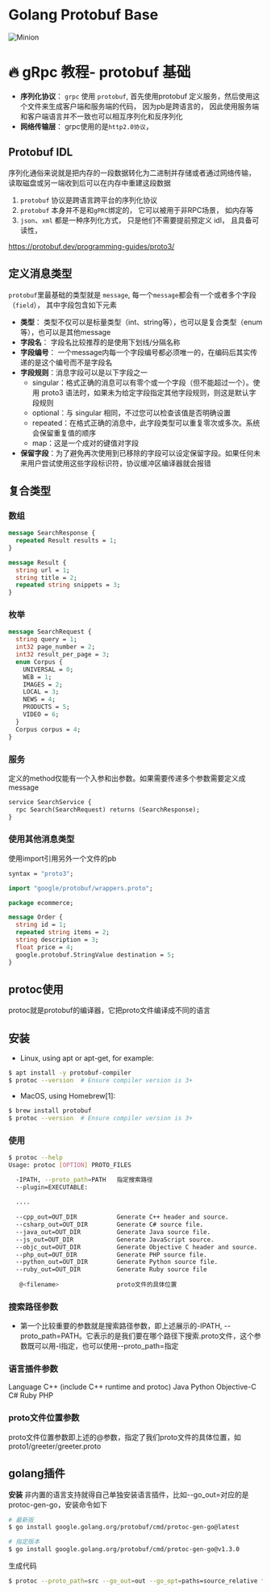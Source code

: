 # Golang Protobuf Base

![Minion](https://images.unsplash.com/photo-1661956601349-f61c959a8fd4?ixlib=rb-4.0.3&ixid=M3wxMjA3fDF8MHxwaG90by1wYWdlfHx8fGVufDB8fHx8fA%3D%3D&auto=format&fit=crop&w=1742&q=80)

# 🔥 gRpc 教程- protobuf 基础

* **序列化协议**： `grpc` 使用 `protobuf`, 首先使用protobuf 定义服务，然后使用这个文件来生成客户端和服务端的代码， 因为pb是跨语言的， 因此使用服务端和客户端语言并不一致也可以相互序列化和反序列化
* **网络传输层**： grpc使用的是`http2.0协议`，

<!--more-->

## Protobuf IDL
序列化通俗来说就是把内存的一段数据转化为二进制并存储或者通过网络传输， 读取磁盘或另一端收到后可以在内存中重建这段数据

1. `protobuf` 协议是跨语言跨平台的序列化协议
2. `protobuf` 本身并不是和`gPRC`绑定的， 它可以被用于非RPC场景， 如内存等
3. `json`、`xml` 都是一种序列化方式， 只是他们不需要提前预定义 idl， 且具备可读性，

https://protobuf.dev/programming-guides/proto3/

## 定义消息类型
`protobuf`里最基础的类型就是 `message`, 每一个`message`都会有一个或者多个字段（`field`）， 其中字段包含如下元素

* **类型**： 类型不仅可以是标量类型（int、string等），也可以是复合类型（enum等），也可以是其他message
* **字段名**： 字段名比较推荐的是使用下划线/分隔名称
* **字段编号**： 一个message内每一个字段编号都必须唯一的，在编码后其实传递的是这个编号而不是字段名
* **字段规则**：消息字段可以是以下字段之一
    * singular：格式正确的消息可以有零个或一个字段（但不能超过一个）。使用 proto3 语法时，如果未为给定字段指定其他字段规则，则这是默认字段规则
    * optional：与 singular 相同，不过您可以检查该值是否明确设置
    * repeated：在格式正确的消息中，此字段类型可以重复零次或多次。系统会保留重复值的顺序
    * map：这是一个成对的键值对字段
* **保留字段**：为了避免再次使用到已移除的字段可以设定保留字段。如果任何未来用户尝试使用这些字段标识符，协议缓冲区编译器就会报错

## 复合类型

### 数组
```protobuf
message SearchResponse {
  repeated Result results = 1;
}

message Result {
  string url = 1;
  string title = 2;
  repeated string snippets = 3;
}
```

### 枚举
```protobuf
message SearchRequest {
  string query = 1;
  int32 page_number = 2;
  int32 result_per_page = 3;
  enum Corpus {
    UNIVERSAL = 0;
    WEB = 1;
    IMAGES = 2;
    LOCAL = 3;
    NEWS = 4;
    PRODUCTS = 5;
    VIDEO = 6;
  }
  Corpus corpus = 4;
}
```

### 服务
定义的method仅能有一个入参和出参数。如果需要传递多个参数需要定义成message
```protobuf
service SearchService {
  rpc Search(SearchRequest) returns (SearchResponse);
}
```

### 使用其他消息类型
使用import引用另外一个文件的pb
```protobuf
syntax = "proto3";

import "google/protobuf/wrappers.proto";

package ecommerce;

message Order {
  string id = 1;
  repeated string items = 2;
  string description = 3;
  float price = 4;
  google.protobuf.StringValue destination = 5;
}
```

## protoc使用
protoc就是protobuf的编译器，它把proto文件编译成不同的语言

## 安装
* Linux, using apt or apt-get, for example:
```bash
$ apt install -y protobuf-compiler
$ protoc --version  # Ensure compiler version is 3+
```

* MacOS, using Homebrew[1]:
```bash
$ brew install protobuf
$ protoc --version  # Ensure compiler version is 3+
```

### 使用
```bash
$ protoc --help
Usage: protoc [OPTION] PROTO_FILES

  -IPATH, --proto_path=PATH   指定搜索路径
  --plugin=EXECUTABLE:
  
  ....
 
  --cpp_out=OUT_DIR           Generate C++ header and source.
  --csharp_out=OUT_DIR        Generate C# source file.
  --java_out=OUT_DIR          Generate Java source file.
  --js_out=OUT_DIR            Generate JavaScript source.
  --objc_out=OUT_DIR          Generate Objective C header and source.
  --php_out=OUT_DIR           Generate PHP source file.
  --python_out=OUT_DIR        Generate Python source file.
  --ruby_out=OUT_DIR          Generate Ruby source file
  
   @<filename>                proto文件的具体位置
```

### 搜索路径参数
* 第一个比较重要的参数就是搜索路径参数，即上述展示的-IPATH, --proto_path=PATH。它表示的是我们要在哪个路径下搜索.proto文件，这个参数既可以用-I指定，也可以使用--proto_path=指定

### 语言插件参数
Language
C++ (include C++ runtime and protoc)
Java
Python
Objective-C
C#
Ruby
PHP

### proto文件位置参数

proto文件位置参数即上述的@<filename>参数，指定了我们proto文件的具体位置，如proto1/greeter/greeter.proto

## golang插件
**安装**
非内置的语言支持就得自己单独安装语言插件，比如--go_out=对应的是protoc-gen-go，安装命令如下
```bash
# 最新版
$ go install google.golang.org/protobuf/cmd/protoc-gen-go@latest

# 指定版本
$ go install google.golang.org/protobuf/cmd/protoc-gen-go@v1.3.0
```

生成代码
```bash
$ protoc --proto_path=src --go_out=out --go_opt=paths=source_relative foo.proto bar/baz.proto
```
